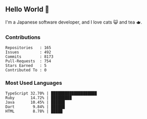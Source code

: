 ## Hello World 👋

I'm a Japanese software developer, and I love cats 😺 and tea 🫖.

### Contributions

    Repositories   : 165
    Issues         : 492
    Commits        : 8173
    Pull-Requests  : 754
    Stars Earned   : 5
    Contributed To : 0

### Most Used Languages

    TypeScript 32.70% | ████████████████████
    Ruby       14.72% | █████████
    Java       10.45% | ██████
    Dart        9.84% | ██████
    HTML        8.78% | █████
